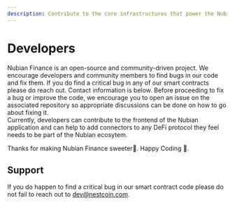 ```yaml
---
description: Contribute to the core infrastructures that power the Nubian ecosystem.
---
```


# Developers

Nubian Finance is an open-source and community-driven project. We encourage developers and community members to find bugs in our code and fix them. If you do find a critical bug in any of our smart contracts please do reach out. Contact information is below. Before proceeding to fix a bug or improve the code, we encourage you to open an issue on the associated repository so appropriate discussions can be done on how to go about fixing it.\
Currently, developers can contribute to the frontend of the Nubian application and can help to add connectors to any DeFi protocol they feel needs to be part of the Nubian ecosytem. 

Thanks for making Nubian Finance sweeter:blue_heart:. Happy Coding :tada:.

## Support

If you do happen to find a critical bug in our smart contract code please do not fail to reach out to dev@nestcoin.com.

